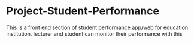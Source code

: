 # Project-Student-Performance
This is a front end section of student performance app/web for education institution. lecturer and student can monitor their performance with this
